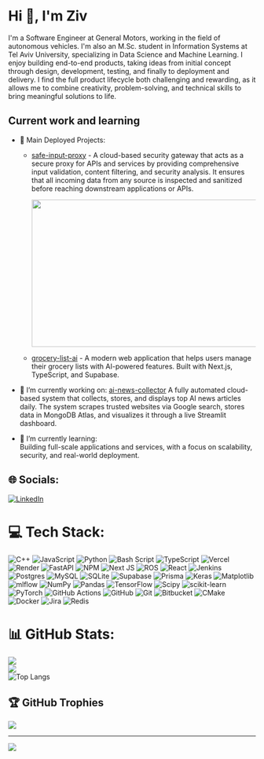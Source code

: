 # Hi 👋, I'm Ziv

I'm a Software Engineer at General Motors, working in the field of autonomous vehicles. I'm also an M.Sc. student in Information Systems at Tel Aviv University, specializing in Data Science and Machine Learning.
I enjoy building end-to-end products, taking ideas from initial concept through design, development, testing, and finally to deployment and delivery. I find the full product lifecycle both challenging and rewarding, as it allows me to combine creativity, problem-solving, and technical skills to bring meaningful solutions to life.

## Current work and learning

- 🚀 Main Deployed Projects:
  - [safe-input-proxy](https://github.com/ZivTalyas/safe-input-proxy) - A cloud-based security gateway that acts as a secure proxy for APIs and services by providing comprehensive input validation, content filtering, and security analysis. It ensures that all incoming data from any source is inspected and sanitized before reaching downstream applications or APIs.
    
     <img src="demo-safe-input-proxy.gif" width="600" height="300"/>
    
  - [grocery-list-ai](https://github.com/ZivTalyas/grocery-list-ai) - A modern web application that helps users manage their grocery lists with AI-powered features. Built with Next.js, TypeScript, and Supabase.

- 🔭 I’m currently working on: [ai-news-collector](https://github.com/ZivTalyas/ai-news-collector) A fully automated cloud-based system that collects, stores, and displays top AI news articles daily. The system scrapes trusted websites via Google search, stores data in MongoDB Atlas, and visualizes it through a live Streamlit dashboard.

- 🌱 I’m currently learning:  
  Building full-scale applications and services, with a focus on scalability, security, and real-world deployment.

## 🌐 Socials:
[![LinkedIn](https://img.shields.io/badge/LinkedIn-%230077B5.svg?logo=linkedin&logoColor=white)](https://www.linkedin.com/in/ziv-talyas/)

# 💻 Tech Stack:
![C++](https://img.shields.io/badge/c++-%2300599C.svg?style=plastic&logo=c%2B%2B&logoColor=white) ![JavaScript](https://img.shields.io/badge/javascript-%23323330.svg?style=plastic&logo=javascript&logoColor=%23F7DF1E) ![Python](https://img.shields.io/badge/python-3670A0?style=plastic&logo=python&logoColor=ffdd54) ![Bash Script](https://img.shields.io/badge/bash_script-%23121011.svg?style=plastic&logo=gnu-bash&logoColor=white) ![TypeScript](https://img.shields.io/badge/typescript-%23007ACC.svg?style=plastic&logo=typescript&logoColor=white) ![Vercel](https://img.shields.io/badge/vercel-%23000000.svg?style=plastic&logo=vercel&logoColor=white) ![Render](https://img.shields.io/badge/Render-%46E3B7.svg?style=plastic&logo=render&logoColor=white) ![FastAPI](https://img.shields.io/badge/FastAPI-005571?style=plastic&logo=fastapi) ![NPM](https://img.shields.io/badge/NPM-%23CB3837.svg?style=plastic&logo=npm&logoColor=white) ![Next JS](https://img.shields.io/badge/Next-black?style=plastic&logo=next.js&logoColor=white) ![ROS](https://img.shields.io/badge/ros-%230A0FF9.svg?style=plastic&logo=ros&logoColor=white) ![React](https://img.shields.io/badge/react-%2320232a.svg?style=plastic&logo=react&logoColor=%2361DAFB) ![Jenkins](https://img.shields.io/badge/jenkins-%232C5263.svg?style=plastic&logo=jenkins&logoColor=white) ![Postgres](https://img.shields.io/badge/postgres-%23316192.svg?style=plastic&logo=postgresql&logoColor=white) ![MySQL](https://img.shields.io/badge/mysql-4479A1.svg?style=plastic&logo=mysql&logoColor=white) ![SQLite](https://img.shields.io/badge/sqlite-%2307405e.svg?style=plastic&logo=sqlite&logoColor=white) ![Supabase](https://img.shields.io/badge/Supabase-3ECF8E?style=plastic&logo=supabase&logoColor=white) ![Prisma](https://img.shields.io/badge/Prisma-3982CE?style=plastic&logo=Prisma&logoColor=white) ![Keras](https://img.shields.io/badge/Keras-%23D00000.svg?style=plastic&logo=Keras&logoColor=white) ![Matplotlib](https://img.shields.io/badge/Matplotlib-%23ffffff.svg?style=plastic&logo=Matplotlib&logoColor=black) ![mlflow](https://img.shields.io/badge/mlflow-%23d9ead3.svg?style=plastic&logo=numpy&logoColor=blue) ![NumPy](https://img.shields.io/badge/numpy-%23013243.svg?style=plastic&logo=numpy&logoColor=white) ![Pandas](https://img.shields.io/badge/pandas-%23150458.svg?style=plastic&logo=pandas&logoColor=white) ![TensorFlow](https://img.shields.io/badge/TensorFlow-%23FF6F00.svg?style=plastic&logo=TensorFlow&logoColor=white) ![Scipy](https://img.shields.io/badge/SciPy-%230C55A5.svg?style=plastic&logo=scipy&logoColor=%white) ![scikit-learn](https://img.shields.io/badge/scikit--learn-%23F7931E.svg?style=plastic&logo=scikit-learn&logoColor=white) ![PyTorch](https://img.shields.io/badge/PyTorch-%23EE4C2C.svg?style=plastic&logo=PyTorch&logoColor=white) ![GitHub Actions](https://img.shields.io/badge/github%20actions-%232671E5.svg?style=plastic&logo=githubactions&logoColor=white) ![GitHub](https://img.shields.io/badge/github-%23121011.svg?style=plastic&logo=github&logoColor=white) ![Git](https://img.shields.io/badge/git-%23F05033.svg?style=plastic&logo=git&logoColor=white) ![Bitbucket](https://img.shields.io/badge/bitbucket-%230047B3.svg?style=plastic&logo=bitbucket&logoColor=white) ![CMake](https://img.shields.io/badge/CMake-%23008FBA.svg?style=plastic&logo=cmake&logoColor=white) ![Docker](https://img.shields.io/badge/docker-%230db7ed.svg?style=plastic&logo=docker&logoColor=white) ![Jira](https://img.shields.io/badge/jira-%230A0FFF.svg?style=plastic&logo=jira&logoColor=white) ![Redis](https://img.shields.io/badge/redis-%23DD0031.svg?style=plastic&logo=jira&logoColor=white)
# 📊 GitHub Stats:
![](https://github-readme-stats.vercel.app/api?username=ZivTalyas&theme=radical&hide_border=false&include_all_commits=false&count_private=true)<br/>
![](https://nirzak-streak-stats.vercel.app/?user=ZivTalyas&theme=radical&hide_border=false)<br/>
![Top Langs](https://github-readme-stats.vercel.app/api/top-langs/?username=ZivTalyas&theme=radical&hide_border=false&layout=compact&cache_seconds=0)

## 🏆 GitHub Trophies
![](https://github-profile-trophy.vercel.app/?username=ZivTalyas&theme=radical&no-frame=false&no-bg=true&margin-w=4)

---
[![](https://visitcount.itsvg.in/api?id=ZivTalyas&icon=0&color=0)](https://visitcount.itsvg.in)

<!-- Proudly created with GPRM ( https://gprm.itsvg.in ) -->

